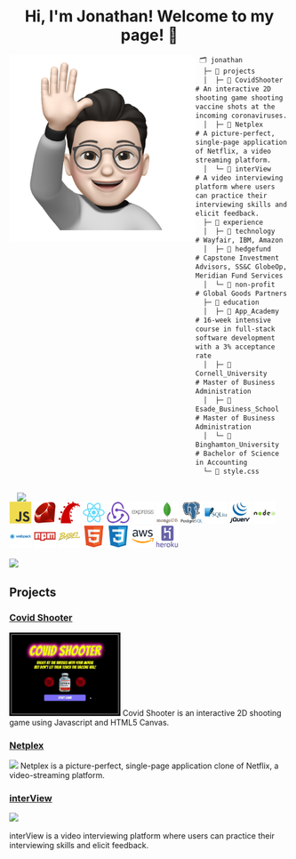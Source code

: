 <h1 align="center">Hi, I'm Jonathan! Welcome to my page! 👋 </h1>

<img align="left" src="./jonathan.png" width="335" height="335">

```
 🗂️ jonathan 
  ├─ 📁 projects  
  │  ├─ 📁 CovidShooter            # An interactive 2D shooting game shooting vaccine shots at the incoming coronaviruses.
  │  ├─ 📁 Netplex                 # A picture-perfect, single-page application of Netflix, a video streaming platform.
  │  └─ 📁 interView               # A video interviewing platform where users can practice their interviewing skills and elicit feedback.
  ├─ 📁 experience 
  │  ├─ 📄 technology              # Wayfair, IBM, Amazon
  │  ├─ 📄 hedgefund               # Capstone Investment Advisors, SS&C GlobeOp, Meridian Fund Services
  │  └─ 📄 non-profit              # Global Goods Partners
  ├─ 📁 education 
  │  ├─ 📄 App_Academy             # 16-week intensive course in full-stack software development with a 3% acceptance rate
  │  ├─ 📄 Cornell_University      # Master of Business Administration 
  │  ├─ 📄 Esade_Business_School   # Master of Business Administration 
  │  └─ 📄 Binghamton_University   # Bachelor of Science in Accounting
  └─ 📄 style.css
```
<br />
<img align="right" src="https://github-readme-stats.vercel.app/api?username=hwkcode&theme=highcontrast&show_icons=true&count_private=true&include_all_commits=true" width="490">

<code><img height="40" src="https://raw.githubusercontent.com/devicons/devicon/master/icons/javascript/javascript-original.svg" alt="javascript"></code>
<code><img height="40" src="https://raw.githubusercontent.com/devicons/devicon/master/icons/ruby/ruby-original.svg" alt="ruby"></code>
<code><img height="40" src="https://raw.githubusercontent.com/devicons/devicon/master/icons/rails/rails-plain.svg" alt="rails"></code>
<code><img height="40" src="https://raw.githubusercontent.com/devicons/devicon/master/icons/react/react-original.svg" alt="react.js"></code>
<code><img height="40" src="https://raw.githubusercontent.com/devicons/devicon/master/icons/redux/redux-original.svg" alt="redux"></code>
<code><img height="40" src="https://raw.githubusercontent.com/devicons/devicon/master/icons/express/express-original-wordmark.svg" alt="express"></code>
<code><img height="40" src="https://raw.githubusercontent.com/devicons/devicon/master/icons/mongodb/mongodb-original-wordmark.svg" alt="mongodb"></code>
<code><img height="40" src="https://raw.githubusercontent.com/devicons/devicon/master/icons/postgresql/postgresql-original-wordmark.svg" alt="postgresql"></code>
<code><img height="40" src="https://raw.githubusercontent.com/devicons/devicon/master/icons/sqlite/sqlite-original-wordmark.svg" alt="sqlite"></code>
<code><img height="40" src="https://raw.githubusercontent.com/devicons/devicon/master/icons/jquery/jquery-original-wordmark.svg" alt="jquery"></code>
<code><img height="40" src="https://raw.githubusercontent.com/devicons/devicon/master/icons/nodejs/nodejs-original-wordmark.svg" alt="nodejs"></code>
<code><img height="40" src="https://raw.githubusercontent.com/devicons/devicon/master/icons/webpack/webpack-original-wordmark.svg" alt="webpack"></code>
<code><img height="40" src="https://raw.githubusercontent.com/devicons/devicon/master/icons/npm/npm-original-wordmark.svg" alt="npm"></code>
<code><img height="40" src="https://raw.githubusercontent.com/devicons/devicon/master/icons/babel/babel-original.svg" alt="babel"></code>
<code><img height="40" src="https://github.com/devicons/devicon/blob/master/icons/html5/html5-original.svg" alt="html5"></code>
<code><img height="40" src="https://raw.githubusercontent.com/devicons/devicon/master/icons/css3/css3-original.svg" alt="css3"></code>
<code><img height="40" src="https://raw.githubusercontent.com/devicons/devicon/master/icons/amazonwebservices/amazonwebservices-original-wordmark.svg" alt="amazonwebservices"></code>
<code><img height="40" src="https://raw.githubusercontent.com/devicons/devicon/master/icons/heroku/heroku-plain-wordmark.svg" alt="heroku"></code>
<br/><br/>
<img src="https://visitor-badge.deta.dev/badge?page_id=hwkcode.visitor-badge"/> 
<br/>

## Projects

### [Covid Shooter](https://hwkcode.github.io/CovidShooter/)
<img src="./gameplay.gif" width="200"/> 
Covid Shooter is an interactive 2D shooting game using Javascript and HTML5 Canvas.

### [Netplex](https://netplex-app.herokuapp.com/#/)
<img src="./netplex.gif" width="200"/> 
Netplex is a picture-perfect, single-page application clone of Netflix, a video-streaming platform.

### [interView](https://interview-mern.herokuapp.com/#/)
<img src="./interView.gif" width="200"/> 

interView is a video interviewing platform where users can practice their interviewing skills and elicit feedback.
